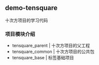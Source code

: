 ## demo-tensquare

十次方项目的学习代码


### 项目模块介绍

- tensquare_parent | 十次方项目的父工程
- tensquare_common | 十次方项目的公共包
- tensquare_base   | 标签基础项目